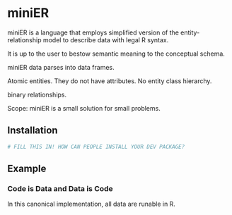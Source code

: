 
<!-- README.md is generated from README.Rmd. Please edit that file -->

# miniER

<!-- badges: start -->

<!-- badges: end -->

miniER is a language that employs simplified version of the
entity-relationship model to describe data with legal R syntax.

It is up to the user to bestow semantic meaning to the conceptual
schema.

miniER data parses into data frames.

Atomic entities. They do not have attributes. No entity class hierarchy.

binary relationships.

Scope: miniER is a small solution for small problems.

## Installation

``` r
# FILL THIS IN! HOW CAN PEOPLE INSTALL YOUR DEV PACKAGE?
```

## Example

### Code is Data and Data is Code

In this canonical implementation, all data are runable in R.
